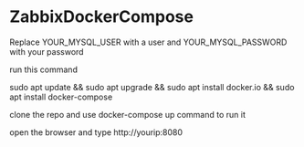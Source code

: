 # ZabbixDockerCompose



Replace YOUR_MYSQL_USER with a user and YOUR_MYSQL_PASSWORD with your password

run this command

sudo apt update && sudo apt upgrade && sudo apt install docker.io && sudo apt install docker-compose

clone the repo and use docker-compose up command to run it

open the browser and type http://yourip:8080
